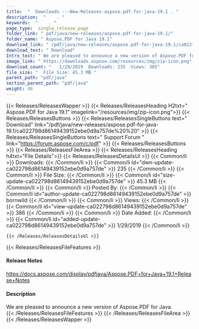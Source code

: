 ```yaml
---
title:  "  Downloads ---New-Releases-aspose.pdf-for-java-19.1 . " 
description:  "    . " 
keywords:  "    . " 
page_type:  single_release_page
folder_link: " pdf/java/new-releases/aspose.pdf-for-java-19.1/"
folder_name: " Aspose.PDF for Java 19.1"
download_link: " /pdf/java/new-releases/aspose.pdf-for-java-19.1/ca022798d86149439152ebe0d9a757de"
download_text: " Download"
Intro_text: " We are pleased to announce a new version of Aspose.PDF for Java."
image_link: " https://downloads.aspose.com/resources/img/zip-icon.png"
download_count: "   1/29/2019  Downloads: 235  Views: 385"
file_size: "  File Size: 45.3 MB "
parent_path: "pdf/java"
section_parent_path: "pdf/java"
weight: 48 
---
```


{{< Releases/ReleasesWapper >}}
  {{< Releases/ReleasesHeading H2txt=" Aspose.PDF for Java 19.1" imagelink="/resources/img/zip-icon.png">}}
  {{< Releases/ReleasesButtons >}}
    {{< Releases/ReleasesSingleButtons text=" Download" link="/pdf/java/new-releases/aspose.pdf-for-java-19.1/ca022798d86149439152ebe0d9a757de%20%20" >}}
    {{< Releases/ReleasesSingleButtons text=" Support Forum " link="https://forum.aspose.com/c/pdf" >}}
  {{< Releases/ReleasesButtons >}}
  {{< Releases/ReleasesFileArea >}}
    {{< Releases/ReleasesHeading h4txt="File Details">}}
    {{< Releases/ReleasesDetailsUl >}}
            {{< Common/li  >}} Downloads: {{< /Common/li >}} 
      {{< Common/li id="dwn-update-ca022798d86149439152ebe0d9a757de" >}} 235 {{< /Common/li >}} 
      {{< Common/li  >}} File Size: {{< /Common/li >}} 
      {{< Common/li id="size-update-ca022798d86149439152ebe0d9a757de" >}} 45.3 MB {{< /Common/li >}} 
      {{< Common/li  >}} Posted By: {{< /Common/li >}} 
      {{< Common/li id="author-update-ca022798d86149439152ebe0d9a757de" >}} bornwild {{< /Common/li >}} 
      {{< Common/li  >}} Views: {{< /Common/li >}} 
      {{< Common/li id="view-update-ca022798d86149439152ebe0d9a757de" >}} 386 {{< /Common/li >}} 
      {{< Common/li  >}} Date Added: {{< /Common/li >}} 
      {{< Common/li id="added-update-ca022798d86149439152ebe0d9a757de" >}} 1/29/2019 {{< /Common/li >}} 

    {{< /Releases/ReleasesDetailsUl >}}

  {{< Releases/ReleasesFileFeatures >}}
      <h4>Release Notes</h4><div><a href="https://docs.aspose.com/display/pdfjava/Aspose.PDF+for+Java+19.1+Release+Notes">https://docs.aspose.com/display/pdfjava/Aspose.PDF+for+Java+19.1+Release+Notes</a></div><h4>Description</h4><div class="HTMLDescription">We are pleased to announce a new version of Aspose.PDF for Java.</div>
  {{< /Releases/ReleasesFileFeatures >}}
 {{< /Releases/ReleasesFileArea >}}
{{< /Releases/ReleasesWapper >}}


